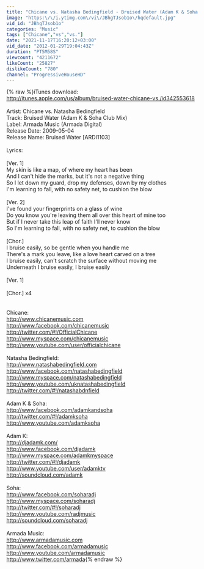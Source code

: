```yaml
---
title: "Chicane vs. Natasha Bedingfield - Bruised Water (Adam K & Soha Club Mix) [HD]"
image: "https:\/\/i.ytimg.com\/vi\/JBhgTJsob1o\/hqdefault.jpg"
vid_id: "JBhgTJsob1o"
categories: "Music"
tags: ["Chicane","vs","vs."]
date: "2021-11-17T16:20:12+03:00"
vid_date: "2012-01-29T19:04:43Z"
duration: "PT5M58S"
viewcount: "4211672"
likeCount: "25827"
dislikeCount: "780"
channel: "ProgressiveHouseHD"
---
```

{% raw %}iTunes download:<br /><a rel="nofollow" target="blank" href="http://itunes.apple.com/us/album/bruised-water-chicane-vs./id342553618">http://itunes.apple.com/us/album/bruised-water-chicane-vs./id342553618</a><br /><br />Artist: Chicane vs. Natasha Bedingfield<br />Track: Bruised Water (Adam K &amp; Soha Club Mix)<br />Label: Armada Music (Armada Digital)<br />Release Date: 2009-05-04<br />Release Name: Bruised Water [ARDI1103]<br /><br />Lyrics:<br /><br />[Ver. 1]<br />My skin is like a map, of where my heart has been<br />And I can't hide the marks, but it's not a negative thing<br />So I let down my guard, drop my defenses, down by my clothes<br />I'm learning to fall, with no safety net, to cushion the blow<br /><br />[Ver. 2]<br />I've found your fingerprints on a glass of wine<br />Do you know you're leaving them all over this heart of mine too<br />But if I never take this leap of faith I'll never know<br />So I'm learning to fall, with no safety net, to cushion the blow<br /><br />[Chor.]<br />I bruise easily, so be gentle when you handle me<br />There's a mark you leave, like a love heart carved on a tree<br />I bruise easily, can't scratch the surface without moving me<br />Underneath I bruise easily, I bruise easily<br /><br />[Ver. 1]<br /><br />[Chor.] x4<br /><br /><br />Chicane:<br /><a rel="nofollow" target="blank" href="http://www.chicanemusic.com">http://www.chicanemusic.com</a><br /><a rel="nofollow" target="blank" href="http://www.facebook.com/chicanemusic">http://www.facebook.com/chicanemusic</a><br /><a rel="nofollow" target="blank" href="http://twitter.com/#!/OfficialChicane">http://twitter.com/#!/OfficialChicane</a><br /><a rel="nofollow" target="blank" href="http://www.myspace.com/chicanemusic">http://www.myspace.com/chicanemusic</a><br /><a rel="nofollow" target="blank" href="http://www.youtube.com/user/officialchicane">http://www.youtube.com/user/officialchicane</a><br /><br />Natasha Bedingfield:<br /><a rel="nofollow" target="blank" href="http://www.natashabedingfield.com">http://www.natashabedingfield.com</a><br /><a rel="nofollow" target="blank" href="http://www.facebook.com/natashabedingfield">http://www.facebook.com/natashabedingfield</a><br /><a rel="nofollow" target="blank" href="http://www.myspace.com/natashabedingfield">http://www.myspace.com/natashabedingfield</a><br /><a rel="nofollow" target="blank" href="http://www.youtube.com/uknatashabedingfield">http://www.youtube.com/uknatashabedingfield</a><br /><a rel="nofollow" target="blank" href="http://twitter.com/#!/natashabdnfield">http://twitter.com/#!/natashabdnfield</a><br /><br />Adam K &amp; Soha:<br /><a rel="nofollow" target="blank" href="http://www.facebook.com/adamkandsoha">http://www.facebook.com/adamkandsoha</a><br /><a rel="nofollow" target="blank" href="http://twitter.com/#!/adamksoha">http://twitter.com/#!/adamksoha</a><br /><a rel="nofollow" target="blank" href="http://www.youtube.com/adamksoha">http://www.youtube.com/adamksoha</a><br /><br />Adam K:<br /><a rel="nofollow" target="blank" href="http://djadamk.com/">http://djadamk.com/</a><br /><a rel="nofollow" target="blank" href="http://www.facebook.com/djadamk">http://www.facebook.com/djadamk</a><br /><a rel="nofollow" target="blank" href="http://www.myspace.com/adamkmyspace">http://www.myspace.com/adamkmyspace</a><br /><a rel="nofollow" target="blank" href="http://twitter.com/#!/djadamk">http://twitter.com/#!/djadamk</a><br /><a rel="nofollow" target="blank" href="http://www.youtube.com/user/adamktv">http://www.youtube.com/user/adamktv</a><br /><a rel="nofollow" target="blank" href="http://soundcloud.com/adamk">http://soundcloud.com/adamk</a><br /><br />Soha:<br /><a rel="nofollow" target="blank" href="http://www.facebook.com/soharadj">http://www.facebook.com/soharadj</a><br /><a rel="nofollow" target="blank" href="http://www.myspace.com/soharadj">http://www.myspace.com/soharadj</a><br /><a rel="nofollow" target="blank" href="http://twitter.com/#!/soharadj">http://twitter.com/#!/soharadj</a><br /><a rel="nofollow" target="blank" href="http://www.youtube.com/radjmusic">http://www.youtube.com/radjmusic</a><br /><a rel="nofollow" target="blank" href="http://soundcloud.com/soharadj">http://soundcloud.com/soharadj</a><br /><br />Armada Music:<br /><a rel="nofollow" target="blank" href="http://www.armadamusic.com">http://www.armadamusic.com</a><br />‪<a rel="nofollow" target="blank" href="http://www.facebook.com/armadamusic‬">http://www.facebook.com/armadamusic‬</a><br /><a rel="nofollow" target="blank" href="http://www.youtube.com/armadamusic">http://www.youtube.com/armadamusic</a><br /><a rel="nofollow" target="blank" href="http://www.twitter.com/armada">http://www.twitter.com/armada</a>{% endraw %}
